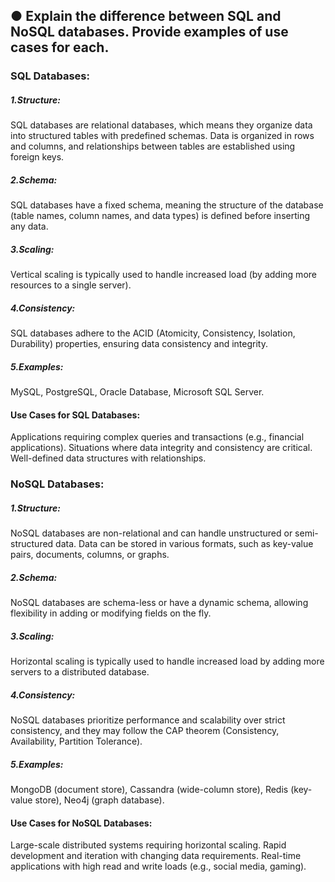 ## ● Explain the difference between SQL and NoSQL databases. Provide examples of use cases for each.


### SQL Databases:

##### 1.Structure:
SQL databases are relational databases, which means they organize data into structured tables with predefined schemas.
Data is organized in rows and columns, and relationships between tables are established using foreign keys.

##### 2.Schema:
SQL databases have a fixed schema, meaning the structure of the database (table names, column names, and data types) is defined before inserting any data.

##### 3.Scaling:
Vertical scaling is typically used to handle increased load (by adding more resources to a single server).

##### 4.Consistency:
SQL databases adhere to the ACID (Atomicity, Consistency, Isolation, Durability) properties, ensuring data consistency and integrity.

##### 5.Examples:
MySQL, PostgreSQL, Oracle Database, Microsoft SQL Server.

#### Use Cases for SQL Databases:
Applications requiring complex queries and transactions (e.g., financial applications).
Situations where data integrity and consistency are critical.
Well-defined data structures with relationships.

### NoSQL Databases:

##### 1.Structure:
NoSQL databases are non-relational and can handle unstructured or semi-structured data.
Data can be stored in various formats, such as key-value pairs, documents, columns, or graphs.

##### 2.Schema:
NoSQL databases are schema-less or have a dynamic schema, allowing flexibility in adding or modifying fields on the fly.

##### 3.Scaling:
Horizontal scaling is typically used to handle increased load by adding more servers to a distributed database.

##### 4.Consistency:
NoSQL databases prioritize performance and scalability over strict consistency, and they may follow the CAP theorem (Consistency, Availability, Partition Tolerance).

##### 5.Examples:
MongoDB (document store), Cassandra (wide-column store), Redis (key-value store), Neo4j (graph database).

#### Use Cases for NoSQL Databases:
Large-scale distributed systems requiring horizontal scaling.
Rapid development and iteration with changing data requirements.
Real-time applications with high read and write loads (e.g., social media, gaming).
